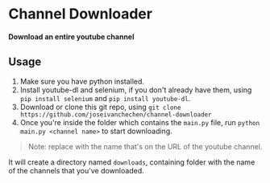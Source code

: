 # Channel Downloader
#### Download an entire youtube channel

## Usage
1. Make sure you have python installed.
2. Install youtube-dl and selenium, if you don't already have them, using `pip install selenium` and `pip install youtube-dl`.
3. Download or clone this git repo, using `git clone https://github.com/joseivanchechen/channel-downloader`
4. Once you're inside the folder which contains the `main.py` file, run `python main.py <channel name>` to start downloading.
> Note: replace <channel name> with the name that's on the URL of the youtube channel.

It will create a directory named `downloads`, containing folder with the name of the channels that you've downloaded.
